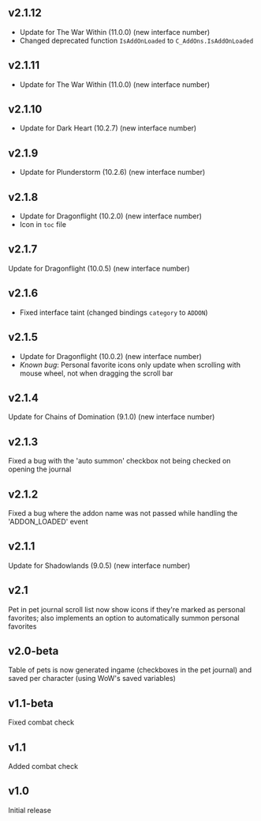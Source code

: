 ## v2.1.12
- Update for The War Within (11.0.0) (new interface number)
- Changed deprecated function `IsAddOnLoaded` to `C_AddOns.IsAddOnLoaded`

## v2.1.11
- Update for The War Within (11.0.0) (new interface number)

## v2.1.10
- Update for Dark Heart (10.2.7) (new interface number)

## v2.1.9
- Update for Plunderstorm (10.2.6) (new interface number)

## v2.1.8
- Update for Dragonflight (10.2.0) (new interface number)
- Icon in `toc` file

## v2.1.7
Update for Dragonflight (10.0.5) (new interface number)

## v2.1.6
- Fixed interface taint (changed bindings `category` to `ADDON`)

## v2.1.5
- Update for Dragonflight (10.0.2) (new interface number)
- *Known bug*: Personal favorite icons only update when scrolling with mouse wheel, not when dragging the scroll bar

## v2.1.4
Update for Chains of Domination (9.1.0) (new interface number)

## v2.1.3
Fixed a bug with the 'auto summon' checkbox not being checked on opening the journal

## v2.1.2
Fixed a bug where the addon name was not passed while handling the 'ADDON_LOADED' event

## v2.1.1
Update for Shadowlands (9.0.5) (new interface number)

## v2.1
Pet in pet journal scroll list now show icons if they're marked as personal favorites; also implements an option to automatically summon personal favorites

## v2.0-beta
Table of pets is now generated ingame (checkboxes in the pet journal) and saved per character (using WoW's saved variables)

## v1.1-beta
Fixed combat check

## v1.1
Added combat check

## v1.0
Initial release
